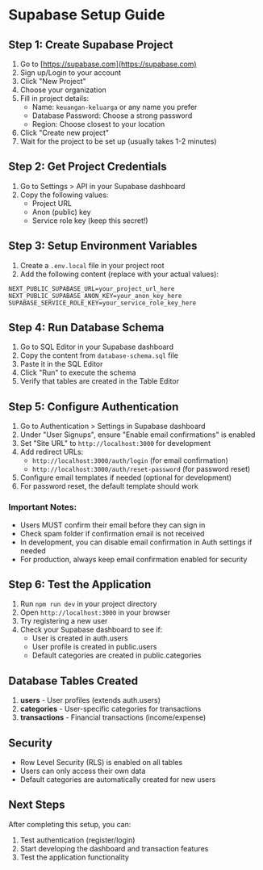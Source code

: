 # Supabase Setup Guide

## Step 1: Create Supabase Project

1. Go to [https://supabase.com](https://supabase.com)
2. Sign up/Login to your account
3. Click "New Project"
4. Choose your organization
5. Fill in project details:
   - Name: `keuangan-keluarga` or any name you prefer
   - Database Password: Choose a strong password
   - Region: Choose closest to your location
6. Click "Create new project"
7. Wait for the project to be set up (usually takes 1-2 minutes)

## Step 2: Get Project Credentials

1. Go to Settings > API in your Supabase dashboard
2. Copy the following values:
   - Project URL
   - Anon (public) key
   - Service role key (keep this secret!)

## Step 3: Setup Environment Variables

1. Create a `.env.local` file in your project root
2. Add the following content (replace with your actual values):

```env
NEXT_PUBLIC_SUPABASE_URL=your_project_url_here
NEXT_PUBLIC_SUPABASE_ANON_KEY=your_anon_key_here
SUPABASE_SERVICE_ROLE_KEY=your_service_role_key_here
```

## Step 4: Run Database Schema

1. Go to SQL Editor in your Supabase dashboard
2. Copy the content from `database-schema.sql` file
3. Paste it in the SQL Editor
4. Click "Run" to execute the schema
5. Verify that tables are created in the Table Editor

## Step 5: Configure Authentication

1. Go to Authentication > Settings in Supabase dashboard
2. Under "User Signups", ensure "Enable email confirmations" is enabled
3. Set "Site URL" to `http://localhost:3000` for development
4. Add redirect URLs:
   - `http://localhost:3000/auth/login` (for email confirmation)
   - `http://localhost:3000/auth/reset-password` (for password reset)
5. Configure email templates if needed (optional for development)
6. For password reset, the default template should work

### Important Notes:
- Users MUST confirm their email before they can sign in
- Check spam folder if confirmation email is not received
- In development, you can disable email confirmation in Auth settings if needed
- For production, always keep email confirmation enabled for security

## Step 6: Test the Application

1. Run `npm run dev` in your project directory
2. Open `http://localhost:3000` in your browser
3. Try registering a new user
4. Check your Supabase dashboard to see if:
   - User is created in auth.users
   - User profile is created in public.users
   - Default categories are created in public.categories

## Database Tables Created

1. **users** - User profiles (extends auth.users)
2. **categories** - User-specific categories for transactions
3. **transactions** - Financial transactions (income/expense)

## Security

- Row Level Security (RLS) is enabled on all tables
- Users can only access their own data
- Default categories are automatically created for new users

## Next Steps

After completing this setup, you can:
1. Test authentication (register/login)
2. Start developing the dashboard and transaction features
3. Test the application functionality